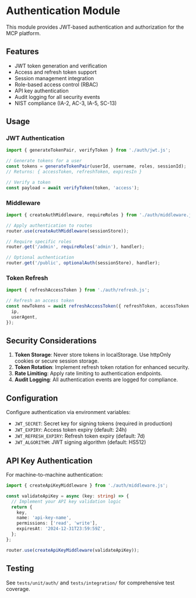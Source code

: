 # Authentication Module

This module provides JWT-based authentication and authorization for the MCP platform.

## Features

- JWT token generation and verification
- Access and refresh token support
- Session management integration
- Role-based access control (RBAC)
- API key authentication
- Audit logging for all security events
- NIST compliance (IA-2, AC-3, IA-5, SC-13)

## Usage

### JWT Authentication

```typescript
import { generateTokenPair, verifyToken } from './auth/jwt.js';

// Generate tokens for a user
const tokens = generateTokenPair(userId, username, roles, sessionId);
// Returns: { accessToken, refreshToken, expiresIn }

// Verify a token
const payload = await verifyToken(token, 'access');
```

### Middleware

```typescript
import { createAuthMiddleware, requireRoles } from './auth/middleware.js';

// Apply authentication to routes
router.use(createAuthMiddleware(sessionStore));

// Require specific roles
router.get('/admin', requireRoles('admin'), handler);

// Optional authentication
router.get('/public', optionalAuth(sessionStore), handler);
```

### Token Refresh

```typescript
import { refreshAccessToken } from './auth/refresh.js';

// Refresh an access token
const newTokens = await refreshAccessToken({ refreshToken, accessToken }, sessionStore, {
  ip,
  userAgent,
});
```

## Security Considerations

1. **Token Storage**: Never store tokens in localStorage. Use httpOnly cookies or secure session
   storage.
2. **Token Rotation**: Implement refresh token rotation for enhanced security.
3. **Rate Limiting**: Apply rate limiting to authentication endpoints.
4. **Audit Logging**: All authentication events are logged for compliance.

## Configuration

Configure authentication via environment variables:

- `JWT_SECRET`: Secret key for signing tokens (required in production)
- `JWT_EXPIRY`: Access token expiry (default: 24h)
- `JWT_REFRESH_EXPIRY`: Refresh token expiry (default: 7d)
- `JWT_ALGORITHM`: JWT signing algorithm (default: HS512)

## API Key Authentication

For machine-to-machine authentication:

```typescript
import { createApiKeyMiddleware } from './auth/middleware.js';

const validateApiKey = async (key: string) => {
  // Implement your API key validation logic
  return {
    key,
    name: 'api-key-name',
    permissions: ['read', 'write'],
    expiresAt: '2024-12-31T23:59:59Z',
  };
};

router.use(createApiKeyMiddleware(validateApiKey));
```

## Testing

See `tests/unit/auth/` and `tests/integration/` for comprehensive test coverage.
